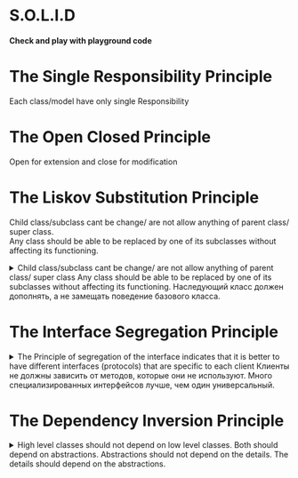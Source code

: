 # S.O.L.I.D
#### Check and play with playground code 

# The Single Responsibility Principle
  Each class/model have only single Responsibility 
# The Open Closed Principle
  Open for extension and close for modification
# The Liskov Substitution Principle
  Child class/subclass cant be change/ are not allow anything of parent class/ super class.  
  Any class should be able to be replaced by one of its subclasses without affecting its functioning.
<details>
  <summary>
    Child class/subclass cant be change/ are not allow anything of parent class/ super class
    Any class should be able to be replaced by one of its subclasses without affecting its functioning.
    Наследующий класс должен дополнять, а не замещать поведение базового класса.
  </summary>
  
```swift
//public class Bird {
//  public var name: String
//  public flySpeed: Double
//
//  init(name: String) {
//    self.name = name
//  }
//}
//
//class Eagle: Bird { } all is good
//class Penguin: Bird {} here is broken Liskov subtitution principle
// Penguin cant fly but can swim
public protocol CanFly {
  var flySpeed: Double { get set }
}

public protocol CanSwim {
  var swimSpeed: Double { get set }
}

public class Bird {
  public var name: String

  init(name: String) {
    self.name = name
  }
}

public class Eagle: Bird, CanFly {
  public var flySpeed: Double
  
  public init(flySpeed: Double, name: String) {
    self.flySpeed = flySpeed
    super.init(name: name)
  }
}

public class Penguin: Bird, CanSwim {
  public var swimSpeed: Double
  
  public init(swimSpeed: Double, name: String) {
    self.swimSpeed = swimSpeed
    super.init(name: name)
  }
  
}
```
</details>  
  
# The Interface Segregation Principle
<details>
  <summary>
    The Principle of segregation of the interface indicates that it is better to have different interfaces (protocols) that are specific to each client
    Клиенты не должны зависить от методов, которые они не используют.
    Много специализированных интерфейсов лучше, чем один универсальный.
  </summary>
  
```swift
public class Document {
  public init() {}
}

public protocol Machine {
  func prnt(d: Document)
  func scan(d: Document)
  func fax(d: Document)
} // This is broken Interface Segregation Principle
public class MultiFunPrinter: Machine {
  public func prnt(d: Document) {
    print("Print")
  }
  
  public func scan(d: Document) {
    print("Scan")
  }
  
  public func fax(d: Document) {
    print("Fax")
  }

}

public class OldFashionedPrinter: Machine {
  public func prnt(d: Document) {
    // good
  }
  
  public func scan(d: Document) {
    // unused
  }

  public func fax(d: Document) {
    // unused
  }
}

public protocol Printer {
  func prnt(d: Document)
}

public protocol Scanner {
  func scan(d: Document)
}

public protocol Fax {
  func fax(d: Document)
}

public class OrdinaryPrinter : Printer {
  
  public init() {}
  
  public func prnt(d: Document) {
    // All is good
    print("OrdinaryPrinter cant only print")
  }
}

public class Photocopier : Printer, Scanner {
  
  public init() {}
  
  public func prnt(d: Document) {
    print("Photocopier can print")
  }

  public func scan(d: Document) {
    print("Photocopier can scan")
  }
}

protocol MultiFunctionDevice : Printer, Scanner, Fax {}

public class MultiFunctionMachine : MultiFunctionDevice {
  public let printer: Printer
  public let scanner: Scanner
  public let fax: Fax

  public init(printer: Printer, scanner: Scanner, fax: Fax) {
    self.printer = printer
    self.scanner = scanner
    self.fax = fax
  }

  public func prnt(d: Document) {
    printer.prnt(d: Document())
  }
  
  public func scan(d: Document) {
    scanner.scan(d: Document())
  }
  
  public func fax(d: Document) {
    fax.fax(d: Document())
  }
  
}
```
</details>

# The Dependency Inversion Principle
<details>
<summary>
  High level classes should not depend on low level classes. Both should depend on abstractions.  
  Abstractions should not depend on the details. The details should depend on the abstractions.
</summary>
```swift
public struct Order {
  public let amount: Double
  public let description: String
  public let createdAt: String
  
  public init(amount: Double, description: String, createdAt: String) {
    self.amount = amount
    self.description = description
    self.createdAt = createdAt
  }
}

public protocol OrderStorage {
  func saveOrder(order: Order)
}

/// high-level this class was broken rules
//public class Handler {
//  private let orderDatabaseOperation: OderDatabaseOperation
//
//  public init(database: OderDatabaseOperation) {
//    self.orderDatabaseOperation = database
//  }
//
//  public func saveOrder(order: Order)  {
//    guard order.amount != 0 else {
//      return
//    }
//
//    // save to database
//    orderDatabaseOperation.saveOrderr(order: order)
//  }
//}
/// high-lavel
public class Handler {
  private let orderStorage: OrderStorage
  
  public init(orderStorage: OrderStorage) {
    self.orderStorage = orderStorage
  }
  
  public func saveOrder(order: Order)  {
    guard order.amount != 0 else {
      return
    }
    
    // save to database
    orderStorage.saveOrder(order: order)
  }
}

// low-level
public class OderDatabaseOperations: OrderStorage {
  
  public init() {}
  
  public func saveOrder(order: Order) {
    // save orders to database
    print("Order: \(order.description) of \(order.amount) saved")
  }
}
```

</details>
